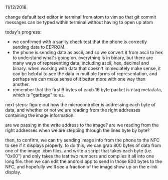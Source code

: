 11/12/2018

change default text editor in terminal from atom to vim 
so that git commit messages can be typed within terminal without having to open up atom

today's progress:
- we confirmed with a sanity check test that the phone is correctly sending data to EEPROM.
- the phone is sending data as ascii, and so we convert it from ascii to hex to understand what's going on. everything is in binary, but there are many ways of representing data, including ascii, hex, decimal and binary. when working with data that doesn't immediately make sense, it can be helpful to see the data in multiple forms of representation, and perhaps we can make sense of it better more with one way than another. 
- remember that the first 9 bytes of each 16 byte packet is ntag metadata, which is "garbage" to us.

next steps: 
figure out how the microcontroller is addressing each byte of data, and whether or not we are reading from the right addresses containing the image information. 

are we passing in the write address to the image?
are we reading from the right addresses when we are stepping through the lines byte by byte? 

then, to confirm, we can try sending image info from the phone to the NFC to see if it displays properly.
to do this, we can grab 800 bytes of data from one of the image .xbm files, and write a script that takes each byte (i.e. "0x00") and only takes the last two numbers and compiles it all into one long file. then we can edit the android app to send in those 800 bytes to the NFC, and hopefully we'll see a fraction of the image show up on the e-ink display.
